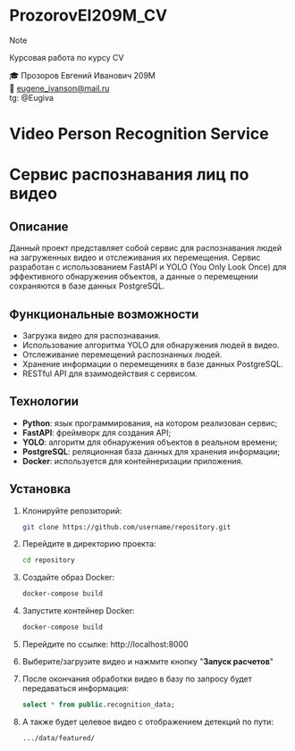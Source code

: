 # ProzorovEI209M_CV
> [!NOTE]
> Курсовая работа по курсу CV

🎓  Прозоров Евгений Иванович 209М        
📧 eugene_ivanson@mail.ru            
tg: @Eugiva            

# Video Person Recognition Service
# Cервис распознавания лиц по видео

## Описание

Данный проект представляет собой сервис для распознавания людей на загруженных видео и отслеживания их перемещения. Сервис разработан с использованием FastAPI и YOLO (You Only Look Once) для эффективного обнаружения объектов, а данные о перемещении сохраняются в базе данных PostgreSQL.

## Функциональные возможности

- Загрузка видео для распознавания.
- Использование алгоритма YOLO для обнаружения людей в видео.
- Отслеживание перемещений распознанных людей.
- Хранение информации о перемещениях в базе данных PostgreSQL.
- RESTful API для взаимодействия с сервисом.

## Технологии

- **Python**: язык программирования, на котором реализован сервис;
- **FastAPI**: фреймворк для создания API;
- **YOLO**: алгоритм для обнаружения объектов в реальном времени;
- **PostgreSQL**: реляционная база данных для хранения информации;
- **Docker**: используется для контейнеризации приложения.

## Установка

1. Клонируйте репозиторий:
    ```bash
    git clone https://github.com/username/repository.git

2. Перейдите в директорию проекта:
    ```bash
    cd repository

3. Создайте образ Docker:
    ```bash
    docker-compose build

4. Запустите контейнер Docker:
    ```bash
    docker-compose build

5. Перейдите по ссылке:
    http://localhost:8000

6. Выберите/загрузите видео и нажмите кнопку "**Запуск расчетов**"

7. После окончания обработки видео в базу по запросу будет передаваться информация:
    ```sql
    select * from public.recognition_data;

8. А также будет целевое видео с отображением детекций по пути:
    ```bash
    .../data/featured/
